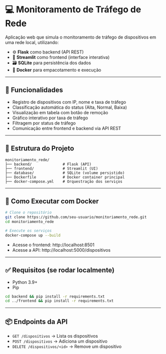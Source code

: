 # 💻 Monitoramento de Tráfego de Rede

Aplicação web que simula o monitoramento de tráfego de dispositivos em uma rede local, utilizando:

- ⚙️ **Flask** como backend (API REST)
- 🎨 **Streamlit** como frontend (interface interativa)
- 🗃️ **SQLite** para persistência dos dados
- 🐳 **Docker** para empacotamento e execução

---

## 🚀 Funcionalidades

- Registro de dispositivos com IP, nome e taxa de tráfego
- Classificação automática do status (Alta, Normal, Baixa)
- Visualização em tabela com botão de remoção
- Gráfico interativo por taxa de tráfego
- Filtragem por status de tráfego
- Comunicação entre frontend e backend via API REST

---

## 🧱 Estrutura do Projeto

```
monitoriamento_rede/
├── backend/              # Flask (API)
├── frontend/             # Streamlit (UI)
├── database/             # SQLite (volume persistido)
├── Dockerfile            # Docker container principal
├── docker-compose.yml    # Orquestração dos serviços
```

---

## 🐳 Como Executar com Docker

```bash
# Clone o repositório
git clone https://github.com/seu-usuario/monitoriamento_rede.git
cd monitoriamento_rede

# Execute os serviços
docker-compose up --build
```

- Acesse o frontend: http://localhost:8501  
- Acesse a API: http://localhost:5000/dispositivos

---

## ✅ Requisitos (se rodar localmente)

- Python 3.9+
- Pip

```bash
cd backend && pip install -r requirements.txt
cd ../frontend && pip install -r requirements.txt
```

---

## 📦 Endpoints da API

- `GET /dispositivos` → Lista os dispositivos
- `POST /dispositivos` → Adiciona um dispositivo
- `DELETE /dispositivos/<id>` → Remove um dispositivo
